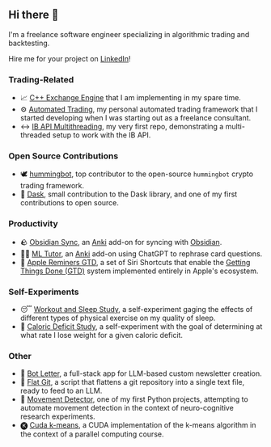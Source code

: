 ## Hi there 👋

<!--
**petioptrv/petioptrv** is a ✨ _special_ ✨ repository because its `README.md` (this file) appears on your GitHub profile.

Here are some ideas to get you started:

- 🔭 I’m currently working on ...
- 🌱 I’m currently learning ...
- 👯 I’m looking to collaborate on ...
- 🤔 I’m looking for help with ...
- 💬 Ask me about ...
- 📫 How to reach me: ...
- 😄 Pronouns: ...
- ⚡ Fun fact: ...



Only a brief mention and redirection to my Upwork profile. Otherwise, add sections and projects

– Trading section
  – Trading tools

– Open source contributions
  – Hummingbot
  – Pandas
  – Anything else?

– Productivity
  – Anki add-ons
  – Apple Shortcuts

– Other
  – Full-stack apps
  – LLM repo parsing script

– Maybe self-experiments
-->

I'm a freelance software engineer specializing in algorithmic trading and backtesting.

Hire me for your project on [LinkedIn](https://www.linkedin.com/in/petioptrv/)!

### Trading-Related

- 📈 [C++ Exchange Engine](https://github.com/petioptrv/cpp-exchange) that I am implementing in my spare time.
- ⚙️ [Automated Trading](https://github.com/petioptrv/automated-trading), my personal automated trading framework that I started developing when I was starting out as a freelance consultant.
- ↔️ [IB API Multithreading](https://github.com/petioptrv/ibapi_multithreading), my very first repo, demonstrating a multi-threaded setup to work with the IB API.

### Open Source Contributions

- 🕊️ [hummingbot](https://github.com/hummingbot/hummingbot), top contributor to the open-source `hummingbot` crypto trading framework.
- 🐼 [Dask](https://github.com/dask/dask/pull/5553), small contribution to the Dask library, and one of my first contributions to open source.

### Productivity

- 🪨 [Obsidian Sync](https://github.com/petioptrv/obsidian-sync), an [Anki](https://www.google.com/search?client=safari&rls=en&q=anki&ie=UTF-8&oe=UTF-8) add-on for syncing with [Obsidian](https://obsidian.md).
- 🧑‍🏫 [ML Tutor](https://github.com/petioptrv/ml-tutor), an [Anki](https://www.google.com/search?client=safari&rls=en&q=anki&ie=UTF-8&oe=UTF-8) add-on using ChatGPT to rephrase card questions.
- 🍎 [Apple Reminers GTD](https://github.com/petioptrv/reminders-gtd), a set of Siri Shortcuts that enable the [Getting Things Done (GTD)](https://gettingthingsdone.com/what-is-gtd/) system implemented entirely in Apple's ecosystem.

### Self-Experiments

- 😴 [Workout and Sleep Study](https://github.com/petioptrv/workout_and_sleep_study/blob/master/workout_and_sleep_study.ipynb), a self-experiment gaging the effects of different types of physical exercise on my quality of sleep.
- 🥗 [Caloric Deficit Study](https://github.com/petioptrv/calories_restriction_experiment/blob/master/calories_restriction_experiment.ipynb), a self-experiment with the goal of determining at what rate I lose weight for a given caloric deficit.

### Other

- 🤖 [Bot Letter](https://github.com/petioptrv/bot-letter), a full-stack app for LLM-based custom newsletter creation.
- 📄 [Flat Git](https://github.com/petioptrv/flat-git), a script that flattens a git repository into a single text file, ready to feed to an LLM.
- 🏃 [Movement Detector](https://github.com/petioptrv/movement_detector), one of my first Python projects, attempting to automate movement detection in the context of neuro-cognitive research experiments.
- 🅚 [Cuda k-means](https://github.com/petioptrv/cuda-k-means), a CUDA implementation of the k-means algorithm in the context of a parallel computing course.

